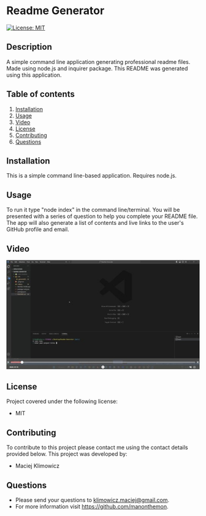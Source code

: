 # Readme Generator

  [![License: MIT](https://img.shields.io/badge/License-MIT-yellow.svg)](https://opensource.org/licenses/MIT)<br>

  ## Description 
  A simple command line application generating professional readme files. Made using node.js and inquirer package.
  This README was generated using this application.

  ## Table of contents
1. [Installation](#installation)
2. [Usage](#usage)
3. [Video](#video)
4. [License](#license)
5. [Contributing](#contributing)
6. [Questions](#questions)

  ## Installation
This is a simple command line-based application. Requires node.js.

## Usage
 To run it type "node index" in the command line/terminal. You will be presented with a series of question to help you complete your README file. The app will also generate a list of contents and live links to the user's GitHub profile and email.

 ## Video

 [![Demo video](/utils/video.jpg)](https://drive.google.com/file/d/1fyYXS_mYDH-uuKIdzqFcju3wz-EtL5FE/view)

 ## License
 Project covered under the following license: 
 - MIT<br>
  
 ## Contributing
 To contribute to this project please contact me using the contact details provided below. This project was developed by:
 - Maciej Klimowicz

  
 ## Questions
   - Please send your questions to klimowicz.maciej@gmail.com.
   - For more information visit https://github.com/manonthemon.